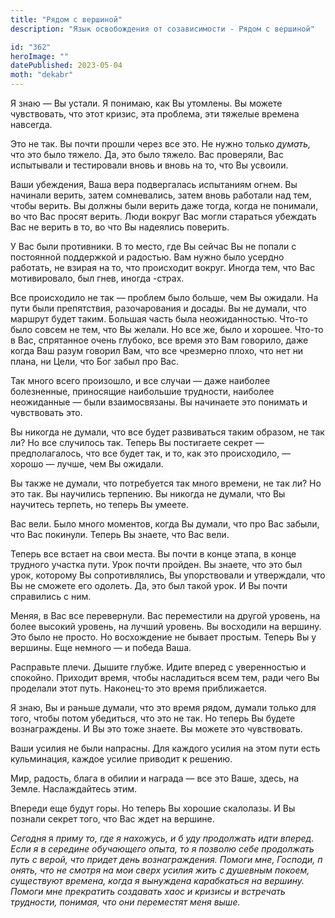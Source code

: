 ```yaml
---
title: "Рядом с вершиной"
description: "Язык освобождения от созависимости - Рядом с вершиной"

id: "362"
heroImage: ""
datePublished: 2023-05-04
moth: "dekabr"
---
```


Я знаю — Вы устали. Я понимаю, как Вы утомлены. Вы можете чувствовать, что
этот кризис, эта проблема, эти тяжелые времена навсегда.

Это не так. Вы почти прошли через все это. Не нужно только _думать,_ что это
было тяжело. Да, это было тяжело. Вас проверяли, Вас испытывали и тестировали
вновь и вновь на то, что Вы усвоили.

Ваши убеждения, Ваша вера подвергалась испытаниям огнем. Вы начинали верить,
затем сомневались, затем вновь работали над тем, чтобы верить. Вы должны были
верить даже тогда, когда не понимали, во что Вас просят верить. Люди вокруг
Вас могли стараться убеждать Вас не верить в то, во что Вы надеялись поверить.

У Вас были противники. В то место, где Вы сейчас Вы не попали с постоянной
поддержкой и радостью. Вам нужно было усердно работать, не взирая на то, что
происходит вокруг. Иногда тем, что Вас мотивировало, был гнев, иногда -страх.

Все происходило не так — проблем было больше, чем Вы ожидали. На пути были
препятствия, разочарования и досады. Вы не думали, что маршрут будет таким.
Большая часть была неожиданностью. Что-то было совсем не тем, что Вы желали.
Но все же, было и хорошее. Что-то в Вас, спрятанное очень глубоко, все время
это Вам говорило, даже когда Ваш разум говорил Вам, что все чрезмерно плохо,
что нет ни плана, ни Цели, что Бог забыл про Вас.

Так много всего произошло, и все случаи — даже наиболее болезненные,
приносящие наибольшие трудности, наиболее неожиданные — были взаимосвязаны. Вы
начинаете это понимать и чувствовать это.

Вы никогда не думали, что все будет развиваться таким образом, не так ли? Но
все случилось так. Теперь Вы постигаете секрет — предполагалось, что все будет
так, и то, как это происходило, — хорошо — лучше, чем Вы ожидали.

Вы также не думали, что потребуется так много времени, не так ли? Но это так.
Вы научились терпению. Вы никогда не думали, что Вы научитесь терпеть, но
теперь Вы умеете.

Вас вели. Было много моментов, когда Вы думали, что про Вас забыли, что Вас
покинули. Теперь Вы знаете, что Вас вели.

Теперь все встает на свои места. Вы почти в конце этапа, в конце трудного
участка пути. Урок почти пройден. Вы знаете, что это был урок, которому Вы
сопротивлялись, Вы упорствовали и утверждали, что Вы не сможете его одолеть.
Да, это был такой урок. И Вы почти справились с ним.

Меняя, в Вас все перевернули. Вас переместили на другой уровень, на более
высокий уровень, на лучший уровень. Вы восходили на вершину. Это было не
просто. Но восхождение не бывает простым. Теперь Вы у вершины. Еще немного — и
победа Ваша.

Расправьте плечи. Дышите глубже. Идите вперед с уверенностью и спокойно.
Приходит время, чтобы насладиться всем тем, ради чего Вы проделали этот путь.
Наконец-то это время приближается.

Я знаю, Вы и раньше думали, что это время рядом, думали только для того, чтобы
потом убедиться, что это не так. Но теперь Вы будете вознаграждены. И Вы это
тоже знаете. Вы можете это чувствовать.

Ваши усилия не были напрасны. Для каждого усилия на этом пути есть
кульминация, каждое усилие приводит к решению.

Мир, радость, блага в обилии и награда — все это Ваше, здесь, на Земле.
Наслаждайтесь этим.

Впереди еще будут горы. Но теперь Вы хорошие скалолазы. И Вы познали секрет
того, что Вас ждет на вершине.

_Сегодня_ я _приму_ _то,_ _где_ _я_ _нахожусь,_ _и_ _б_ _уду_ _продолжать_
_идти_ _вперед._ _Если_ _я_ _в_ _середине_ _обучающего_ _опыта,_ _то_ _я_
_позволю_ _себе_ _продолжать_ _путь_ _с_ _верой,_ _что_ _придет_ _день_
_вознаграждения._ _Помоги_ _мне,_ _Господи,_ _п_ _онять,_ _что_ _не_ _смотря_
_на_ _мои_ _сверх_ _усилия_ _жить_ _с_ _душевным_ _покоем,_ _существуют_
_времена,_ _когда_ _я_ _вынуждена_ _карабкаться_ _на_ _вершину._ _Помоги_
_мне_ _прекратить_ _создавать_ _хаос_ _и_ _кризисы_ _и_ _встречать_
_трудности,_ _понимая,_ _что_ _они_ _переместят_ _меня_ _выше._
